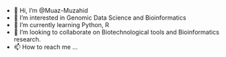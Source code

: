- 👋 Hi, I’m @Muaz-Muzahid
- 👀 I’m interested in Genomic Data Science and Bioinformatics
- 🌱 I’m currently learning Python, R
- 💞️ I’m looking to collaborate on Biotechnological tools and Bioinformatics research.
- 📫 How to reach me ...

<!---
Muaz-Muzahid/Muaz-Muzahid is a ✨ special ✨ repository because its `README.md` (this file) appears on your GitHub profile.
You can click the Preview link to take a look at your changes.
--->
